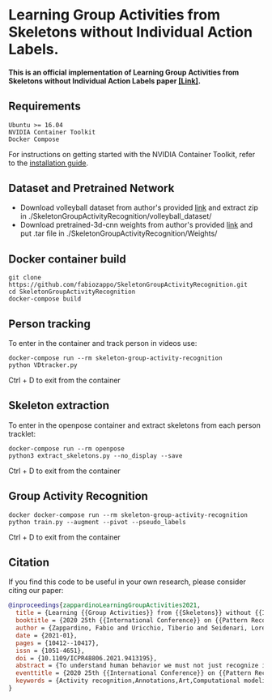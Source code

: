 # Learning Group Activities from Skeletons without Individual Action Labels.
#### This is an official implementation of Learning Group Activities from Skeletons without Individual Action Labels paper [[Link]](http://www.micc.unifi.it/seidenari/publication/icpr-2020-1/icpr-2020-1.pdf).

## Requirements
```
Ubuntu >= 16.04
NVIDIA Container Toolkit
Docker Compose
```
For instructions on getting started with the NVIDIA Container Toolkit, refer to the [installation guide](https://docs.nvidia.com/datacenter/cloud-native/container-toolkit/install-guide.html#docker).

## Dataset and Pretrained Network
- Download volleyball dataset from author's provided [link](http://vml.cs.sfu.ca/wp-content/uploads/volleyballdataset/volleyball.zip) and extract zip in ./SkeletonGroupActivityRecognition/volleyball_dataset/ 
- Download pretrained-3d-cnn weights from author's provided [link](https://drive.google.com/drive/folders/1u_l-yvhS0shpW6e0tCiqPE7Bd1qQZKdD) and put .tar file in ./SkeletonGroupActivityRecognition/Weights/

## Docker container build
```
git clone https://github.com/fabiozappo/SkeletonGroupActivityRecognition.git 
cd SkeletonGroupActivityRecognition
docker-compose build
```

## Person tracking
To enter in the container and track person in videos use:
```
docker-compose run --rm skeleton-group-activity-recognition
python VDtracker.py
```
Ctrl + D to exit from the container

## Skeleton extraction 
To enter in the openpose container and extract skeletons from each person tracklet:
```
docker-compose run --rm openpose 
python3 extract_skeletons.py --no_display --save
```
Ctrl + D to exit from the container


## Group Activity Recognition
```
docker docker-compose run --rm skeleton-group-activity-recognition 
python train.py --augment --pivot --pseudo_labels
```
Ctrl + D to exit from the container

## Citation
If you find this code to be useful in your own research, please consider citing our paper:
```bib
@inproceedings{zappardinoLearningGroupActivities2021,
  title = {Learning {{Group Activities}} from {{Skeletons}} without {{Individual Action Labels}}},
  booktitle = {2020 25th {{International Conference}} on {{Pattern Recognition}} ({{ICPR}})},
  author = {Zappardino, Fabio and Uricchio, Tiberio and Seidenari, Lorenzo and del Bimbo, Alberto},
  date = {2021-01},
  pages = {10412--10417},
  issn = {1051-4651},
  doi = {10.1109/ICPR48806.2021.9413195},
  abstract = {To understand human behavior we must not just recognize individual actions but model possibly complex group activity and interactions. Hierarchical models obtain the best results in group activity recognition but require fine grained individual action annotations at the actor level. In this paper we show that using only skeletal data we can train a state-of-the art end-to-end system using only group activity labels at the sequence level. Our experiments show that models trained without individual action supervision perform poorly. On the other hand we show that pseudo-labels can be computed from any pre-trained feature extractor with comparable final performance. Finally our carefully designed lean pose only architecture shows highly competitive results versus more complex multimodal approaches even in the self-supervised variant.},
  eventtitle = {2020 25th {{International Conference}} on {{Pattern Recognition}} ({{ICPR}})},
  keywords = {Activity recognition,Annotations,Art,Computational modeling,Computer architecture,Data privacy,Feature extraction}
}
```
